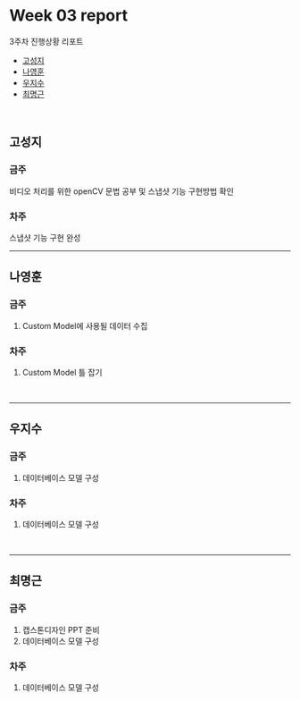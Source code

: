 # Week 03 report

3주차 진행상황 리포트

- [고성지](#고성지)
- [나영훈](#나영훈)
- [우지수](#우지수)
- [최명근](#최명근)

<br>


## 고성지
### 금주
비디오 처리를 위한 openCV 문법 공부 및 스냅샷 기능 구현방법 확인
### 차주
스냅샷 기능 구현 완성
<br>

-----
## 나영훈
### 금주
1. Custom Model에 사용될 데이터 수집

### 차주
1. Custom Model 틀 잡기

<br>

-----

## 우지수
### 금주
1. 데이터베이스 모델 구성
### 차주
1. 데이터베이스 모델 구성
<br>

-----
## 최명근
### 금주

1. 캡스톤디자인 PPT 준비
2. 데이터베이스 모델 구성

### 차주
1. 데이터베이스 모델 구성

<br>
